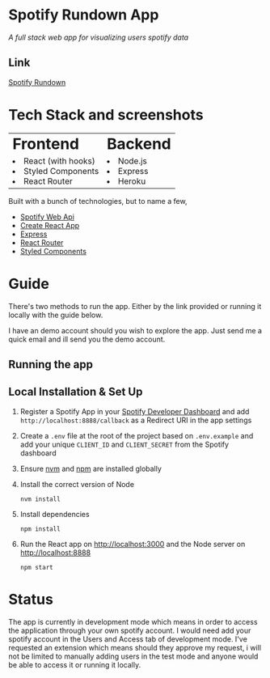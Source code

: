 # Spotify Rundown App

*A full stack web app for visualizing users spotify data*

## Link

[Spotify Rundown](https://spotify-rundown.herokuapp.com/)

# Tech Stack and screenshots

<table border="0">
 <tr>
    <td><b style="font-size:30px">Frontend</b></td>
    <td><b style="font-size:30px">Backend</b></td>
 </tr>
 <tr>
    <td><li>React (with hooks)</li>
    <li>Styled Components</li>
    <li>React Router</li>
    </td>
    <td>
    <li>Node.js</li>
    <li>Express</li>
    <li>Heroku</li>
    </td>
 </tr>
</table>

Built with a bunch of technologies, but to name a few,

* [Spotify Web Api](https://developer.spotify.com/documentation/web-api/)
* [Create React App](https://github.com/facebook/create-react-app)
* [Express](https://expressjs.com/)
* [React Router](https://v5.reactrouter.com/web/guides/quick-start)
* [Styled Components](https://styled-components.com/)

# Guide

There's two methods to run the app. Either by the link provided or running it locally with the guide below.

I have an demo account should you wish to explore the app. Just send me a quick email and ill send you the demo account.

## Running the app
## Local Installation & Set Up

1. Register a Spotify App in your [Spotify Developer Dashboard](https://developer.spotify.com/dashboard/) and add `http://localhost:8888/callback` as a Redirect URI in the app settings

2. Create a `.env` file at the root of the project based on `.env.example` and add your unique `CLIENT_ID` and `CLIENT_SECRET` from the Spotify dashboard

3. Ensure [nvm](https://github.com/nvm-sh/nvm) and [npm](https://www.npmjs.com/) are installed globally

4. Install the correct version of Node

   ```shell
   nvm install
   ```

5. Install dependencies

   ```shell
   npm install
   ```

6. Run the React app on <http://localhost:3000> and the Node server on <http://localhost:8888>

   ```shell
   npm start
   ```

# Status

The app is currently in development mode which means in order to access the application through your own spotify account. I would need add your spotify account in the Users and Access tab of development mode. I've requested an extension which means should they approve my request, i will not be limited to manually adding users in the test mode and anyone would be able to access it or running it locally.
